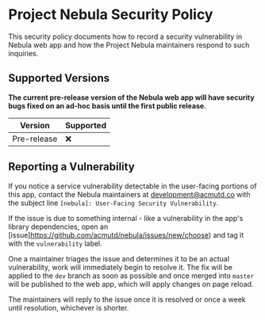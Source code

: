 # Project Nebula Security Policy
This security policy documents how to record a security vulnerability in Nebula
web app and how the Project Nebula maintainers respond to such inquiries.

## Supported Versions
**The current pre-release version of the Nebula web app will have security bugs
fixed on an ad-hoc basis until the first public release.**

| Version      | Supported          |
| ------------ | ------------------ |
| Pre-release  | :x:                |

## Reporting a Vulnerability
If you notice a service vulnerability detectable in the user-facing portions
of this app, contact the Nebula maintainers at development@acmutd.co
with the subject line `[nebula]: User-Facing Security Vulnerability`.

If the issue is due to something internal - like a vulnerability in the app's
library dependencies, open an [issue]https://github.com/acmutd/nebula/issues/new/choose)
and tag it with the `vulnerability` label.

One a maintainer triages the issue and determines it to be an actual vulnerability,
work will immediately begin to resolve it. The fix will be applied to the `dev`
branch as soon as possible and once merged into `master` will be published to the web
app, which will apply changes on page reload.

The maintainers will reply to the issue once it is resolved or once a week until
resolution, whichever is shorter.
